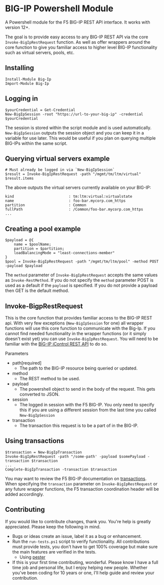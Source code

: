 # BIG-IP Powershell Module

A Powershell module for the F5 BIG-IP REST API interface. It works with version 12+.

The goal is to provide easy access to any BIG-IP REST API via the core `Invoke-BigIpRestRequest` function. As well as offer wrappers around the core function to give you familiar access to higher level BIG-IP functionality such as virtual servers, pools, etc.

## Installing

```
Install-Module Big-Ip
Import-Module Big-Ip
```

## Logging in

```
$yourCredential = Get-Credential
New-BigIpSession -root "https://url-to-your-big-ip" -credential $yourCredential
```

The session is stored within the script module and is used automatically. `New-BigIpSession` outputs the session object and you can keep it in a variable for use later. This would be useful if you plan on querying multiple BIG-IPs within the same script.

## Querying virtual servers example

```
# Must already be logged in via `New-BigIpSession`
$result = Invoke-BigIpRestRequest -path "/mgmt/tm/ltm/virtual"
$result.items
```

The above outputs the virtual servers currently available on your BIG-IP:

```
kind                         : tm:ltm:virtual:virtualstate
name                         : foo-bar.mycorp.com_https
partition                    : Common
fullPath                     : /Common/foo-bar.mycorp.com_https
...
```

## Creating a pool example

```
$payload = @{
    name = $poolName;
    partition = $partition;
    loadBalancingMode = "least-connections-member"
}
$pool = Invoke-BigIpRestRequest -path "/mgmt/tm/ltm/pool" -method POST -payload $payload
```

The `method` parameter of `Invoke-BigIpRestRequest` accepts the same values as `Invoke-RestMethod`. If you do not specify the `method` parameter POST is used as a default if the `payload` is specified. If you do not provide a payload then GET is the default method.

## Invoke-BigpRestRequest

This is the core function that provides familiar access to the BIG-IP REST api. With very few exceptions (`New-BigIpSession` for one) all wrapper functions will use this core function to communicate with the Big-Ip. If you cannot find needed functionality in the wrapper functions (or it simply doesn't exist yet) you can use `Invoke-BigIpRestRequest`. You will need to be familiar with the [BIG-IP iControl REST API](https://devcentral.f5.com/wiki/iControlREST.HomePage.ashx) to do so.

Parameters
* path[required] 
    - The path to the BIG-IP resource being queried or updated.
* method
    - The REST method to be used.
* payload
    - The powershell object to send in the body of the request. This gets converted to JSON.
* session
    - The logged in session with the F5 BIG-IP. You only need to specify this if you are using a different session from the last time you called `New-BigIpSession`
* transaction
    - The transaction this request is to be a part of in the BIG-IP.

## Using transactions

```
$transaction = New-BigIpTransaction
Invoke-BigIpRestRequest -path "/some-path' -payload $somePayload -transaction $transaction
...
Complete-BigIpTransaction -transaction $transaction
```

You may want to review the F5 BIG-IP documentation on [transactions](https://devcentral.f5.com/articles/demystifying-icontrol-rest-part-7-understanding-transactions-21404). When specifying the `transaction` parameter on `Invoke-BigIpRestRequest` or any future wrapper functions, the F5 transaction coordination header will be added accordingly.

## Contributing

If you would like to contribute changes, thank you. You're help is greatly appreciated. Please keep the following in mind.

* Bugs or ideas create an issue, label it as a bug or enhancement.
* Run the `run-tests.ps1` script to verify functionality. All contributions must provide tests, you don't have to get 100% coverage but make sure the main features are verified in the tests.
    - Using [pester](https://github.com/pester/Pester)
* If this is your first time contributing, wonderful. Please know I have a full time job and personal life, but I enjoy helping new people. Whether you've been coding for 10 years or one, I'll help guide and review your contribution.